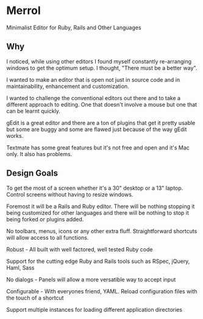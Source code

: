 Merrol
======
Minimalist Editor for Ruby, Rails and Other Languages

Why
----------------------------------
I noticed, while using other editors I found myself constantly re-arranging windows to get the optimum setup. I thought, "There must be a better way".

I wanted to make an editor that is open not just in source code and in maintainability, enhancement and customization.

I wanted to challenge the conventional editors out there and to take a different approach to editing. One that doesn't involve a mouse but one that can be learnt quickly.

gEdit is a great editor and there are a ton of plugins that get it pretty usable but some are buggy and some are flawed just because of the way gEdit works.

Textmate has some great features but it's not free and open and it's Mac only. It also has problems.

Design Goals
----------------------------------
To get the most of a screen whether it's a 30" desktop or a 13" laptop. Control screens without having to resize windows.

Foremost it will be a Rails and Ruby editor. There will be nothing stopping it being customized for other languages and there will be nothing to stop it being forked or plugins added.

No toolbars, menus, icons or any other extra fluff. Straightforward shortcuts will allow access to all functions.

Robust - All built with well factored, well tested Ruby code

Support for the cutting edge Ruby and Rails tools such as RSpec, jQuery, Haml, Sass

No dialogs - Panels will allow a more versatible way to accept input

Configurable - With everyones friend, YAML. Reload configuration files with the touch of a shortcut

Support multiple instances for loading different application directories

